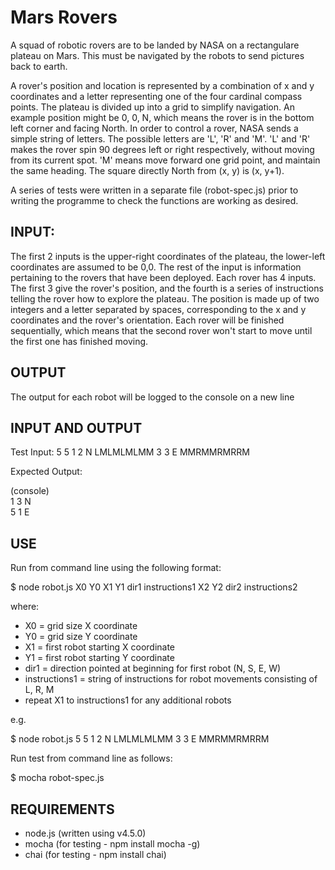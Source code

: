 
# Mars Rovers #
A squad of robotic rovers are to be landed by NASA on a rectangulare plateau on Mars. This must be navigated by the robots to send pictures back to earth.

A rover's position and location is represented by a combination of x and y coordinates and a letter representing one of the four cardinal compass points. The plateau is divided up into a grid to simplify navigation. An example position might be 0, 0, N, which means the rover is in the bottom left corner and facing North. In order to control a rover, NASA sends a simple string of letters. The possible letters are 'L', 'R' and 'M'. 'L' and 'R' makes the rover spin 90 degrees left or right respectively, without moving from its current spot. 'M' means move forward one grid point, and maintain the same heading. The square directly North from (x, y) is (x, y+1).

A series of tests were written in a separate file (robot-spec.js) prior to writing the programme to check the functions are working as desired.

## INPUT: ##
The first 2 inputs is the upper-right coordinates of the plateau, the lower-left coordinates are assumed to be 0,0. The rest of the input is information pertaining to the rovers that have been deployed. Each rover has 4 inputs. The first 3 give the rover's position, and the fourth is a series of instructions telling the rover how to explore the plateau. The position is made up of two integers and a letter separated by spaces, corresponding to the x and y coordinates and the rover's orientation. Each rover will be finished sequentially, which means that the second rover won't start to move until the first one has finished moving.

## OUTPUT ##
The output for each robot will be logged to the console on a new line

## INPUT AND OUTPUT ##
Test Input: 5 5 1 2 N LMLMLMLMM 3 3 E MMRMMRMRRM

Expected Output:

(console)</br>
1 3 N</br>
5 1 E

## USE ##
Run from command line using the following format: 

$ node robot.js X0 Y0 X1 Y1 dir1 instructions1 X2 Y2 dir2 instructions2

where:

* X0 = grid size X coordinate
* Y0 = grid size Y coordinate
* X1 = first robot starting X coordinate
* Y1 = first robot starting Y coordinate
* dir1 = direction pointed at beginning for first robot (N, S, E, W)
* instructions1 = string of instructions for robot movements consisting of L, R, M
* repeat X1 to instructions1 for any additional robots

e.g. 

$ node robot.js 5 5 1 2 N LMLMLMLMM 3 3 E MMRMMRMRRM 

Run test from command line as follows: 

$ mocha robot-spec.js

## REQUIREMENTS ##

* node.js (written using v4.5.0)
* mocha (for testing - npm install mocha -g)
* chai (for testing - npm install chai)
